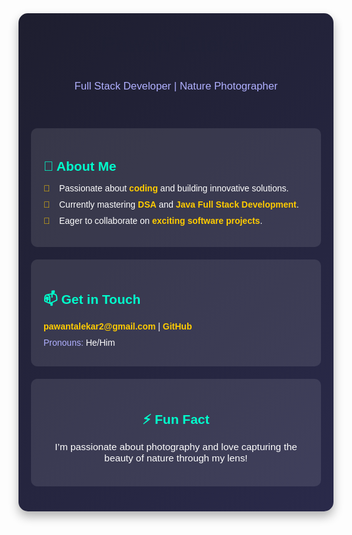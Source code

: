 <div style="font-family: 'Arial', sans-serif; max-width: 800px; margin: 0 auto; padding: 20px; background: linear-gradient(135deg, #1e1e2f, #2a2a4a); border-radius: 15px; box-shadow: 0 8px 16px rgba(0,0,0,0.3); color: #fff;">

<!-- Header with Avatar and Name -->
<div style="text-align: center; padding: 20px;">
<!--     <img src="https://avatars.githubusercontent.com/u/pawantalekar?v=4" alt="Pawan Talekar" style="width: 150px; height: 150px; border-radius: 50%; border: 4px solid #00ffcc; box-shadow: 0 0 20px rgba(0,255,204,0.5);"> -->
    <h1 style="font-size: 2.5em; margin: 10px 0; color: #00ffcc; text-shadow: 2px 2px 4px rgba(0,0,0,0.5); animation: fadeIn 1s ease-in;">Pawan Talekar</h1>
    <p style="font-size: 1.2em; color: #b0b0ff;">Full Stack Developer | Nature Photographer</p>
</div>

<!-- About Section -->
<div style="background: rgba(255,255,255,0.1); padding: 20px; border-radius: 10px; margin: 20px 0;">
    <h2 style="color: #00ffcc; margin-bottom: 15px;">👋 About Me</h2>
    <ul style="list-style: none; padding: 0;">
        <li style="margin: 10px 0; position: relative; padding-left: 25px;">
            <span style="position: absolute; left: 0; color: #ffcc00;">👀</span> 
            Passionate about <span style="color: #ffcc00; font-weight: bold;">coding</span> and building innovative solutions.
        </li>
        <li style="margin: 10px 0; position: relative; padding-left: 25px;">
            <span style="position: absolute; left: 0; color: #ffcc00;">🌱</span> 
            Currently mastering <span style="color: #ffcc00; font-weight: bold;">DSA</span> and <span style="color: #ffcc00; font-weight: bold;">Java Full Stack Development</span>.
        </li>
        <li style="margin: 10px 0; position: relative; padding-left: 25px;">
            <span style="position: absolute; left: 0; color: #ffcc00;">💞️</span> 
            Eager to collaborate on <span style="color: #ffcc00; font-weight: bold;">exciting software projects</span>.
        </li>
    </ul>
</div>

<!-- Contact Section -->
<div style="background: rgba(255,255,255,0.1); padding: 20px; border-radius: 10px; margin: 20px 0;">
    <h2 style="color: #00ffcc; margin-bottom: 15px;">📫 Get in Touch</h2>
    <p style="margin: 10px 0;">
        <a href="mailto:pawantalekar2@gmail.com" style="color: #ffcc00; text-decoration: none; font-weight: bold; transition: color 0.3s;">pawantalekar2@gmail.com</a> 
        | <a href="https://github.com/pawantalekar" style="color: #ffcc00; text-decoration: none; font-weight: bold; transition: color 0.3s;">GitHub</a>
    </p>
    <p style="margin: 10px 0; color: #b0b0ff;">Pronouns: <span style="color: #fff;">He/Him</span></p>
</div>

<!-- Fun Fact -->
<div style="background: rgba(255,255,255,0.1); padding: 20px; border-radius: 10px; margin: 20px 0; text-align: center;">
    <h2 style="color: #00ffcc; margin-bottom: 15px;">⚡ Fun Fact</h2>
    <p style="font-size: 1.1em; color: #fff;">I’m passionate about photography and love capturing the beauty of nature through my lens!</p>
<!--     <img src="https://source.unsplash.com/300x200/?nature,photography" alt="Nature Photo" style="border-radius: 10px; margin-top: 10px; box-shadow: 0 4px 8px rgba(0,0,0,0.3);"> -->
</div>

</div>

<!-- Inline CSS Animation -->
<style>
@keyframes fadeIn {
    from { opacity: 0; transform: translateY(-20px); }
    to { opacity: 1; transform: translateY(0); }
}
a:hover { color: #fff !important; }
</style>

<!---
pawantalekar/pawantalekar is a ✨ special ✨ repository because its `README.md` (this file) appears on your GitHub profile.
You can click the Preview link to take a look at your changes.
--->

